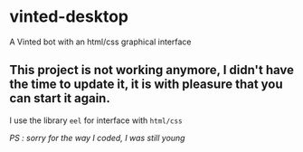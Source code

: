 # vinted-desktop
A Vinted bot with an html/css graphical interface

## This project is not working anymore, I didn't have the time to update it, it is with pleasure that you can start it again.

I use the library `eel` for interface with `html/css`

*PS : sorry for the way I coded, I was still young*
